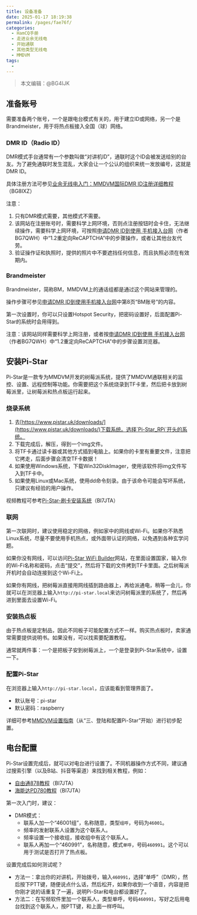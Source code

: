 ```yaml
---
title: 设备准备
date: 2025-01-17 18:19:38
permalink: /pages/fae76f/
categories:
  - HamCQ手册
  - 走进业余无线电
  - 开始通联
  - 其他类型无线电
  - MMDVM
tags:
  - 
---
```

> 本文编辑：@BG4IJK

## 准备账号

需要准备两个账号，一个是跟电台模式有关的，用于建立ID或网络，另一个是Brandmeister，用于将热点板接入全国（球）网络。

### DMR ID（Radio ID）

DMR模式手台通常有一个参数叫做“对讲机ID”，通联时这个ID会被发送给别的台友。为了避免通联时发生混乱，大家会让一个公认的组织来统一发放编号，这就是DMR ID。

具体注册方法可参见[业余无线电入门：MMDVM国际DMR ID注册详细教程](https://zhuanlan.zhihu.com/p/666427200)（BG8IXZ）

注意：

1. 只有DMR模式需要，其他模式不需要。
2. 该网站在注册账号时，需要科学上网环境，否则点注册按钮时会卡住，无法继续操作，需要科学上网环境，可按照[申请DMR ID到使用
手机接入台网](https://dd.94jpop.info:8886/%E4%B8%9A%E4%BD%99%E6%97%A0%E7%BA%BF%E7%94%B5/%E5%9B%BE%E6%96%87%E6%95%99%E7%A8%8B%E8%AF%B4%E6%98%8E%E4%B9%A6%E4%B8%8E%E6%96%87%E6%A1%A3/DroidStar%E7%AE%80%E6%98%93%E8%AE%BE%E7%BD%AE%E6%95%99%E7%A8%8B%28BG7QWH%29.pdf)（作者BG7QWH）中“1.2重定向ReCAPTCHA”中的步骤操作，或者让其他台友代劳。
3. 验证操作证和执照时，提供的照片中不要遮挡任何信息，而且执照必须在有效期内。

### Brandmeister

Brandmeister，简称BM，MMDVM上的通话组都是通过这个网站来管理的。

操作步骤可参见[申请DMR ID到使用手机接入台网](https://dd.94jpop.info:8886/%E4%B8%9A%E4%BD%99%E6%97%A0%E7%BA%BF%E7%94%B5/%E5%9B%BE%E6%96%87%E6%95%99%E7%A8%8B%E8%AF%B4%E6%98%8E%E4%B9%A6%E4%B8%8E%E6%96%87%E6%A1%A3/DroidStar%E7%AE%80%E6%98%93%E8%AE%BE%E7%BD%AE%E6%95%99%E7%A8%8B%28BG7QWH%29.pdf)中第8页“BM账号”的内容。

第一次设置时，你可以只设置Hotspot Security，把密码设置好，后面配置Pi-Star的系统时会用得到。

注意：该网站同样需要科学上网注册，或者按[申请DMR ID到使用
手机接入台网](https://dd.94jpop.info:8886/%E4%B8%9A%E4%BD%99%E6%97%A0%E7%BA%BF%E7%94%B5/%E5%9B%BE%E6%96%87%E6%95%99%E7%A8%8B%E8%AF%B4%E6%98%8E%E4%B9%A6%E4%B8%8E%E6%96%87%E6%A1%A3/DroidStar%E7%AE%80%E6%98%93%E8%AE%BE%E7%BD%AE%E6%95%99%E7%A8%8B%28BG7QWH%29.pdf)（作者BG7QWH）中“1.2重定向ReCAPTCHA”中的步骤设置浏览器。

## 安装Pi-Star

Pi-Star是一款专为MMDVM开发的树莓派系统，提供了MMDVM通联相关的监控、设置、远程控制等功能。你需要把这个系统烧录到TF卡里，然后把卡放到树莓派里，让树莓派和热点板运行起来。

### 烧录系统

1. 去[https://www.pistar.uk/downloads/](https://www.pistar.uk/downloads/)下载系统。选择`Pi-Star_RPi`开头的系统。
2. 下载完成后，解压，得到一个img文件。
3. 将TF卡通过读卡器或其他方式插到电脑上。如果你的卡里有重要文件，注意把它拷走，后面步骤会清空TF卡数据！
4. 如果使用Windows系统，下载Win32DiskImager，使用该软件将img文件写入到TF卡中。
5. 如果使用Linux或Mac系统，使用dd命令刻录。由于该命令可能会写坏系统，只建议有经验的用户操作。

视频教程可参考[Pi-Star-刷卡安装系统](https://www.bilibili.com/video/BV1DJ411b7jw/)（BI7JTA）

### 联网

第一次联网时，建议使用稳定的网络，例如家中的网线或Wi-Fi。如果你不熟悉Linux系统，尽量不要使用手机热点，或外面带认证的网络，以免遇到各种玄学问题。

如果你没有网线，可以访问[Pi-Star WiFi Builder](https://www.pistar.uk/wifi_builder.php)网站，在里面设置国家，输入你的Wi-Fi名称和密码，点击“提交”，然后将下载的文件拷到TF卡里面。之后树莓派开机时会自动连接到这个Wi-Fi上。

如果你有网线，把树莓派直接用网线插到路由器上，再给派通电，稍等一会儿，你就可以在浏览器上输入`http://pi-star.local`来访问树莓派里的系统了，然后再进到里面去设置Wi-Fi。

### 安装热点板

由于热点板是定制品，因此不同板子可能配置方式不一样。购买热点板时，卖家通常需要提供说明书。如果没有，可以找索要配置教程。

通常就两件事：一个是把板子安到树莓派上，一个是登录到Pi-Star系统中，设置一下。

### 配置Pi-Star

在浏览器上输入`http://pi-star.local`，应该能看到管理界面了。

* 默认账号：pi-star
* 默认密码：raspberry

详细可参考[MMDVM设置指南](https://bh8sel.com/446.html)（从“三、登陆和配置Pi-Star”开始）进行初步配置。

## 电台配置

Pi-Star设置完成后，就可以对电台进行设置了。不同机器操作方式不同，建议通过搜索引擎（以及B站、抖音等渠道）来找到相关教程，例如：

* [自由通878教程](https://www.bi7jta.cn/wiki/index.php?title=%E9%A6%96%E9%A1%B5#AnyTone878_MMDVM.E5.86.99.E9.A2.91.E6.95.99.E7.A8.8B_.EF.BC.88.E9.80.82.E7.94.A8.E4.BA.8E.E6.89.80.E6.9C.89DMR.E7.94.B5.E5.8F.B0.EF.BC.89)（BI7JTA）
* [海能达PD780教程](https://www.bi7jta.cn/wiki/index.php?title=%E9%A6%96%E9%A1%B5#.E6.B5.B7.E8.83.BD.E8.BE.BE_PD780)（BI7JTA）

第一次入门时，建议：

* DMR模式：
  * 联系人加一个“46001组”，名称随意，类型`组呼`，号码为`46001`。
  * 频率的发射联系人设置为这个联系人。
  * 频率设置一个接收组，接收组中有这个联系人。
  * 联系人再加一个“460991”，名称随意，模式`单呼`，号码`460991`。这个可以用于测试是否打开了热点板。

设置完成后如何测试呢？

* 方法一：拿出你的对讲机，开始拨号，输入`460991`，选择“单呼”（DMR），然后按下PTT键，随便说点什么话，然后松开，如果你收到一个语音，内容是把你刚才说的话重复了一遍，说明Pi-Star和电台都设置好了。
* 方法二：在写频软件里加一个联系人，类型单呼，号码`460991`，写好之后用电台找到这个联系人，按PTT键，和上面一样呼叫。
